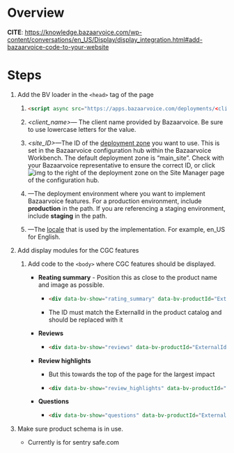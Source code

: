 # Overview

**CITE**: https://knowledge.bazaarvoice.com/wp-content/conversations/en_US/Display/display_integration.html#add-bazaarvoice-code-to-your-website

# Steps

1. Add the BV loader in the `<head>` tag of the page

   1. ```html
      <script async src="https://apps.bazaarvoice.com/deployments/<client_name>/<site_ID>/<environment>/<locale>/bv.js"></script>
      ```

   2. *<client_name>*— The client name provided by Bazaarvoice. Be sure to use lowercase letters for the value.

   3. *<site_ID>*—The ID of the [deployment zone](https://knowledge.bazaarvoice.com/wp-content/conversations/en_US/Learn/config_hub_overview.html#Deployme) you want to use. This is set in the Bazaarvoice configuration hub within the Bazaarvoice Workbench. The default deployment zone is “main_site”. Check with your Bazaarvoice representative to ensure the correct ID, or click ![img](https://knowledge.bazaarvoice.com/wp-content/conversations/en_US/Collect/Images/zone_id.PNG) to the right of the deployment zone on the Site Manager page of the configuration hub.

   4. *<environment>*—The deployment environment where you want to implement Bazaarvoice features. For a production environment, include **production** in the path. If you are referencing a staging environment, include **staging** in the path.

   5. *<locale>*—The [locale](https://knowledge.bazaarvoice.com/wp-content/conversations/en_US/Learn/localization.html#supported-locales-and-languages) that is used by the implementation. For example, en_US for English.

2. Add display modules for the CGC features

   1. Add code to the `<body>` where CGC features should be displayed.

      * **Reating summary** - Position this as close to the product name and image as possible.

        * ```html
          <div data-bv-show="rating_summary" data-bv-productId="ExternalId"></div>
          ```

        * The ID must match the ExternalId in the product catalog and should be replaced with it

      * **Reviews**

        * ```html
          <div data-bv-show="reviews" data-bv-productId="ExternalId"></div>
          ```

      * **Review highlights**

        * But this towards the top of the page for the largest impact

        * ```html
          <div data-bv-show="review_highlights" data-bv-productId="ExternalId"></div>
          ```

      * **Questions**

        * ```html
          <div data-bv-show="questions" data-bv-productId="ExternalId"></div>
          ```

3. Make sure product schema is in use.

   * Currently is for sentry safe.com
